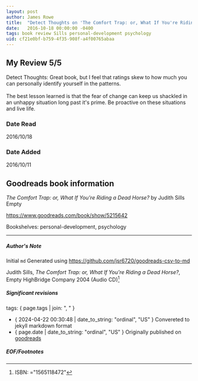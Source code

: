 ```yaml
---
layout: post
author: James Rowe
title:  "Detect Thoughts on 'The Comfort Trap: or, What If You're Riding a Dead Horse?'"
date:   2016-10-18 00:00:00 -0400
tags: book review Sills personal-development psychology
uid: cf21e0bf-b759-4f35-908f-a4f00765abaa
---
```


<!-- highly dependent on how you personally use jekyll templates, and how you want this to show up -->

## My Review 5/5

Detect Thoughts: Great book, but I feel that ratings skew to how much you can personally identify yourself in the patterns.<br/><br/>The best lesson learned is that the fear of change can keep us shackled in an unhappy situation long past it's prime. Be proactive on these situations and live life.

### Date Read
2016/10/18

### Date Added
2016/10/11

## Goodreads book information

*The Comfort Trap: or, What If You're Riding a Dead Horse?* by Judith Sills
Empty

https://www.goodreads.com/book/show/5215642

Bookshelves: personal-development, psychology

---

##### Author's Note

Initial `md` Generated using https://github.com/jsr6720/goodreads-csv-to-md

Judith Sills, *The Comfort Trap: or, What If You're Riding a Dead Horse?*, Empty HighBridge Company 2004 (Audio CD)[^1]

##### Significant revisions

tags: { page.tags | join: ", " } <!-- todo move this somewhere -->

- { 2024-04-22 00:30:48 | date_to_string: "ordinal", "US" } Convereted to jekyll markdown format 
- { page.date | date_to_string: "ordinal", "US" } Originally published on [goodreads](https://www.goodreads.com)

##### EOF/Footnotes

[^1]: ISBN: ="1565118472"